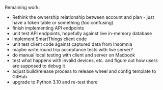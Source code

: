 Remaining work:

- Rethink the ownership relationship between account and plan - just have a token table or something (too confusing)
- finish implementing API endpoints 
- unit test API endpoints, hopefully against live in-memory database
- implement SmartThings client code
- unit test client code against captured data from Insomnia
- maybe write round trip acceptance tests with live server?
- do manual local testing with client and server on Macbook
- test what happens with invalid devices, etc. and figure out how users are supposed to debug it
- adjust build/release process to release wheel and config template to GitHub
- upgrade to Python 3.10 and re-test there
